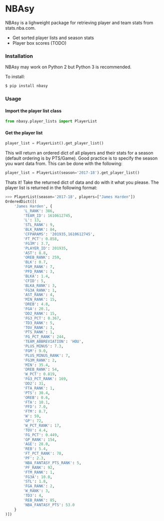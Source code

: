 # NBAsy

NBAsy is a lighweight package for retrieving player and team stats from stats.nba.com.

  - Get sorted player lists and season stats
  - Player box scores (TODO)

### Installation

NBAsy may work on Python 2 but Python 3 is recommended.

To install:

```sh
$ pip install nbasy
```

### Usage

#### Import the player list class

```python
from nbasy.player_lists import PlayerList
```

#### Get the player list

```python
player_list = PlayerList().get_player_list()
```

This will return an ordered dict of all players and their stats for a season (default ordering is by PTS/Game).
Good practice is to specify the season you want data from.  This can be done with the following:

```python
player_list = PlayerList(season='2017-18').get_player_list()
```

Thats it! Take the returned dict of data and do with it what you please. The player list is returned in the following format:

```python
>>> PlayerList(season='2017-18', players=["James Harden"])
OrderedDict([(
    'James Harden', {
        'L_RANK': 386,
        'TEAM_ID': 1610612745,
        'L': 13,
        'STL_RANK': 9,
        'BLK_RANK': 84,
        'CFPARAMS': '201935,1610612745',
        'FT_PCT': 0.858,
        'FG3M': 3.7,
        'PLAYER_ID': 201935,
        'AST': 8.8,
        'OREB_RANK': 259,
        'BLK': 0.7,
        'FGM_RANK': 7,
        'PFD_RANK': 3,
        'BLKA': 1.4,
        'CFID': 5,
        'BLKA_RANK': 3,
        'FG3A_RANK': 1,
        'AST_RANK': 4,
        'MIN_RANK': 15,
        'DREB': 4.8,
        'FGA': 20.1,
        'DD2_RANK': 15,
        'FG3_PCT': 0.367,
        'TD3_RANK': 5,
        'TOV_RANK': 3,
        'PTS_RANK': 1,
        'FG_PCT_RANK': 244,
        'TEAM_ABBREVIATION': 'HOU',
        'PLUS_MINUS': 7.3,
        'FGM': 9.0,
        'PLUS_MINUS_RANK': 7,
        'FG3M_RANK': 2,
        'MIN': 35.4,
        'DREB_RANK': 54,
        'W_PCT': 0.819,
        'FG3_PCT_RANK': 169,
        'DD2': 31,
        'FTA_RANK': 1,
        'PTS': 30.4,
        'OREB': 0.6,
        'FTA': 10.1,
        'PFD': 7.0,
        'FTM': 8.7,
        'W': 59,
        'GP': 72,
        'W_PCT_RANK': 17,
        'TOV': 4.4,
        'FG_PCT': 0.449,
        'GP_RANK': 154,
        'AGE': 28.0,
        'REB': 5.4,
        'FT_PCT_RANK': 78,
        'PF': 2.3,
        'NBA_FANTASY_PTS_RANK': 5,
        'PF_RANK': 92,
        'FTM_RANK': 1,
        'FG3A': 10.0,
        'STL': 1.8,
        'FGA_RANK': 2,
        'W_RANK': 3,
        'TD3': 4,
        'REB_RANK': 85,
        'NBA_FANTASY_PTS': 53.0
    }
)])
```
